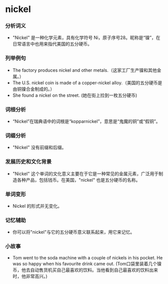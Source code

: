 # nickel

### 分析词义

  

*   "Nickel" 是一种化学元素，具有化学符号 Ni，原子序号28。昵称是“镍”，在日常语言中也用来指代美国的五分硬币。

  

### 列举例句

  

*   The factory produces nickel and other metals.（这家工厂生产镍和其他金属。）
*   The U.S. nickel coin is made of a copper-nickel alloy.（美国的五分硬币是由铜镍合金制成的。）
*   She found a nickel on the street. (她在街上捡到一枚五分硬币)

  

### 词根分析

  

*   “Nickel”在瑞典语中的词根是“kopparnickel”，意思是“鬼魔的铜”或“假铜”。

  

### 词缀分析

  

*   "Nickel" 没有前缀和后缀。

  

### 发展历史和文化背景

  

*   "Nickel" 这个单词的文化意义主要在于它是一种常见的金属元素，广泛用于制造各种产品，包括钱币。在美国，"nickel" 也是五分硬币的名称。

  

### 单词变形

  

*   Nickel 的形式并无变化。

  

### 记忆辅助

  

*   你可以将"nickel"与它的五分硬币意义联系起来，用它来记忆。

  

### 小故事

  

*   Tom went to the soda machine with a couple of nickels in his pocket. He was so happy when his favourite drink came out. (Tom口袋里装着几个镍币，他去自动售货机买自己最喜欢的饮料。当他看到自己最喜欢的饮料出来时，他非常高兴。)
